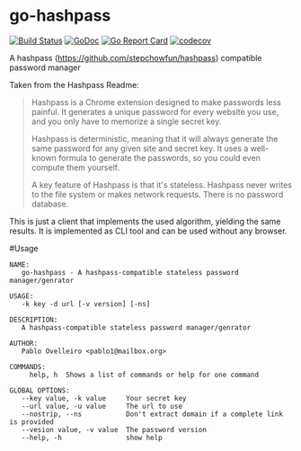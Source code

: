 # go-hashpass


[![Build Status](https://travis-ci.org/binaryplease/go-hashpass.svg?branch=master)](https://travis-ci.org/binaryplease/go-hashpass)
[![GoDoc](https://godoc.org/github.com/binaryplease/go-hashpass?status.svg)](https://godoc.org/github.com/binaryplease/go-hashpass)
[![Go Report Card](https://goreportcard.com/badge/github.com/binaryplease/go-hashpass)](https://goreportcard.com/report/github.com/binaryplease/go-hashpass)
[![codecov](https://codecov.io/gh/binaryplease/go-hashpass/branch/master/graph/badge.svg)](https://codecov.io/gh/binaryplease/go-hashpass)


A hashpass (https://github.com/stepchowfun/hashpass) compatible password manager

Taken from the Hashpass Readme:



> Hashpass is a Chrome extension designed to make passwords less painful. It generates a unique password for every website you use, and you only have to memorize a single secret key.
>
> Hashpass is deterministic, meaning that it will always generate the same password for any given site and secret key. It uses a well-known formula to generate the passwords, so you could even compute them yourself.
>
> A key feature of Hashpass is that it's stateless. Hashpass never writes to the file system or makes network requests. There is no password database.

This is just a client that implements the used algorithm, yielding the same results. It is implemented as CLI tool and can be used without any browser.

#Usage 
```
NAME:
   go-hashpass - A hashpass-compatible stateless password manager/genrator

USAGE:
   -k key -d url [-v version] [-ns]

DESCRIPTION:
   A hashpass-compatible stateless password manager/genrator

AUTHOR:
   Pablo Ovelleiro <pablo1@mailbox.org>

COMMANDS:
     help, h  Shows a list of commands or help for one command

GLOBAL OPTIONS:
   --key value, -k value     Your secret key
   --url value, -u value     The url to use
   --nostrip, --ns           Don't extract domain if a complete link is provided
   --vesion value, -v value  The password version
   --help, -h                show help
```
